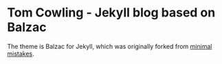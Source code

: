 # Tom Cowling - Jekyll blog based on Balzac

The theme is Balzac for Jekyll, which was originally forked from [minimal mistakes](http://mademistakes.com). 
